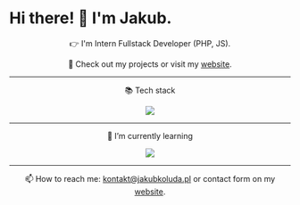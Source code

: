 # Hi there! 👋 I'm Jakub.
<div align="center">
👉 I'm Intern Fullstack Developer (PHP, JS).

👀 Check out my projects or visit my [website]( https://www.jakubkoluda.pl).
</div>

---
<div align="center">
  <p font-size=50px>
  📚 Tech stack 
  </p>
  <a href="https://skillicons.dev">
    <img src="https://skillicons.dev/icons?i=js,ts,react,next,html,css,sass,webpack,git,firebase" />
  </a>

---
<div align="center">
  <p font-size=50px>
  🌱 I’m currently learning
    <div align="center">
	<img src="https://skillicons.dev/icons?i=php" />
</div>

 ---
  
📫 How to reach me: kontakt@jakubkoluda.pl or contact form on my [website]( https://www.jakubkoluda.pl).

<!---
Kubenz98/Kubenz98 is a ✨ special ✨ repository because its `README.md` (this file) appears on your GitHub profile.
You can click the Preview link to take a look at your changes.
--->

